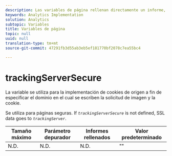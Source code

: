 ```yaml
---
description: Las variables de página rellenan directamente un informe, como pageName, Props de lista, Variables de lista, etc.
keywords: Analytics Implementation
solution: Analytics
subtopic: Variables
title: Variables de página
topic: null
uuid: null
translation-type: tm+mt
source-git-commit: 47291fb3d55ab3eb5ef181770bf2078c7ea55bc4

---
```



# trackingServerSecure

La variable se utiliza para la implementación de cookies de origen a fin de especificar el dominio en el cual se escriben la solicitud de imagen y la cookie.


<!-- 

trackingServerSecure.xml

 -->

Se utiliza para páginas seguras. If *`trackingServerSecure`* is not defined, SSL data goes to *`trackingServer`*.

| Tamaño máximo | Parámetro depurador | Informes rellenados | Valor predeterminado |
|---|---|---|---|
| N.D. | N.D. | N.D. | "" |

